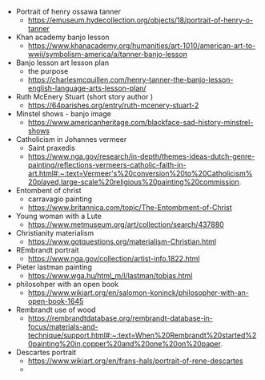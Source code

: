 - Portrait of henry ossawa tanner
	- https://emuseum.hydecollection.org/objects/18/portrait-of-henry-o-tanner
- Khan academy banjo lesson
	- https://www.khanacademy.org/humanities/art-1010/american-art-to-wwii/symbolism-america/a/tanner-banjo-lesson
- Banjo lesson art lesson plan
	- the purpose 
	- https://charlesmcquillen.com/henry-tanner-the-banjo-lesson-english-language-arts-lesson-plan/
- Ruth McEnery Stuart (short story author )
	- https://64parishes.org/entry/ruth-mcenery-stuart-2
- Minstel shows - banjo image
	- https://www.americanheritage.com/blackface-sad-history-minstrel-shows
- Catholicism in Johannes vermeer
	- Saint praxedis
	- https://www.nga.gov/research/in-depth/themes-ideas-dutch-genre-painting/reflections-vermeers-catholic-faith-in-art.html#:~:text=Vermeer's%20conversion%20to%20Catholicism%20played,large-scale%20religious%20painting%20commission.
- Entombent of christ
	- carravagio painting
	- https://www.britannica.com/topic/The-Entombment-of-Christ
- Young woman with a Lute
	- https://www.metmuseum.org/art/collection/search/437880
- Christianity materialism 
	- https://www.gotquestions.org/materialism-Christian.html
- REmbrandt portrait
	- https://www.nga.gov/collection/artist-info.1822.html
- Pieter lastman painting
	- https://www.wga.hu/html_m/l/lastman/tobias.html
- philosohper with an open book
	- https://www.wikiart.org/en/salomon-koninck/philosopher-with-an-open-book-1645
- Rembrandt use of wood
	- https://rembrandtdatabase.org/rembrandt-database-in-focus/materials-and-technique/support.html#:~:text=When%20Rembrandt%20started%20painting%20in,copper%20and%20one%20on%20paper.
- Descartes portrait
	- https://www.wikiart.org/en/frans-hals/portrait-of-rene-descartes
	- 